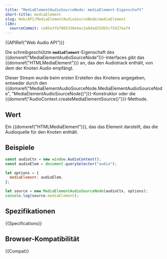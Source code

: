 ```yaml
---
title: "MediaElementAudioSourceNode: mediaElement-Eigenschaft"
short-title: mediaElement
slug: Web/API/MediaElementAudioSourceNode/mediaElement
l10n:
  sourceCommit: ce85e3fb7865330e4ac2a6dad25db5cf5d27ea74
---
```


{{APIRef("Web Audio API")}}

Die schreibgeschützte **`mediaElement`**-Eigenschaft des {{domxref("MediaElementAudioSourceNode")}}-Interfaces gibt das {{domxref("HTMLMediaElement")}} an, das den Audiotrack enthält, von dem der Knoten Audio empfängt.

Dieser Stream wurde beim ersten Erstellen des Knotens angegeben, entweder durch den {{domxref("MediaElementAudioSourceNode.MediaElementAudioSourceNode", "MediaElementAudioSourceNode()")}}-Konstruktor oder die {{domxref("AudioContext.createMediaElementSource()")}}-Methode.

## Wert

Ein {{domxref("HTMLMediaElement")}}, das das Element darstellt, das die Audioquelle für den Knoten enthält.

## Beispiele

```js
const audioCtx = new window.AudioContext();
const audioElem = document.querySelector("audio");

let options = {
  mediaElement: audioElem,
};

let source = new MediaElementAudioSourceNode(audioCtx, options);
console.log(source.mediaElement);
```

## Spezifikationen

{{Specifications}}

## Browser-Kompatibilität

{{Compat}}
